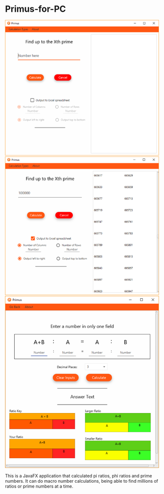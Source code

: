 # Primus-for-PC

<img src="Screenshots/Screen 1.png">    <img src="Screenshots/Screen 2.png">    <img src="Screenshots/Screen 3.png">

This is a JavaFX application that calculated pi ratios, phi ratios and prime numbers. It can do macro number calculations, being able to find millions of ratios or prime numbers at a time.
